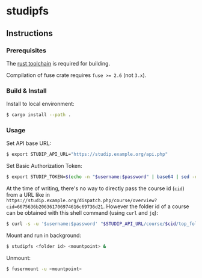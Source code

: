# studipfs

## Instructions

### Prerequisites

The [rust toolchain](https://www.rust-lang.org/tools/install) is required for building.

Compilation of fuse crate requires `fuse >= 2.6` (not `3.x`).

### Build & Install

Install to local environment:
```sh
$ cargo install --path .
```

### Usage

Set API base URL:
```sh
$ export STUDIP_API_URL="https://studip.example.org/api.php"
```

Set Basic Authorization Token:
```sh
$ export STUDIP_TOKEN=$(echo -n "$username:$password" | base64 | sed -e 's/^/Basic /')
```

At the time of writing, there's no way to directly pass the course id (`cid`) from a URL like in
`https://studip.example.org/dispatch.php/course/overview?cid=6675636b206361706974616c69736d21`.
However the folder id of a course can be obtained with this shell command (using `curl` and `jq`):

```sh
$ curl -s -u '$username:$password' "$STUDIP_API_URL/course/$cid/top_folder" | jq -r '.id'
```

Mount and run in background:
```sh
$ studipfs <folder id> <mountpoint> &
```

Unmount:
```sh
$ fusermount -u <mountpoint>
```
